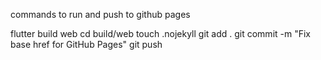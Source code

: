 commands to run and push to github pages


flutter build web
cd build/web
touch .nojekyll
git add .
git commit -m "Fix base href for GitHub Pages"
git push

